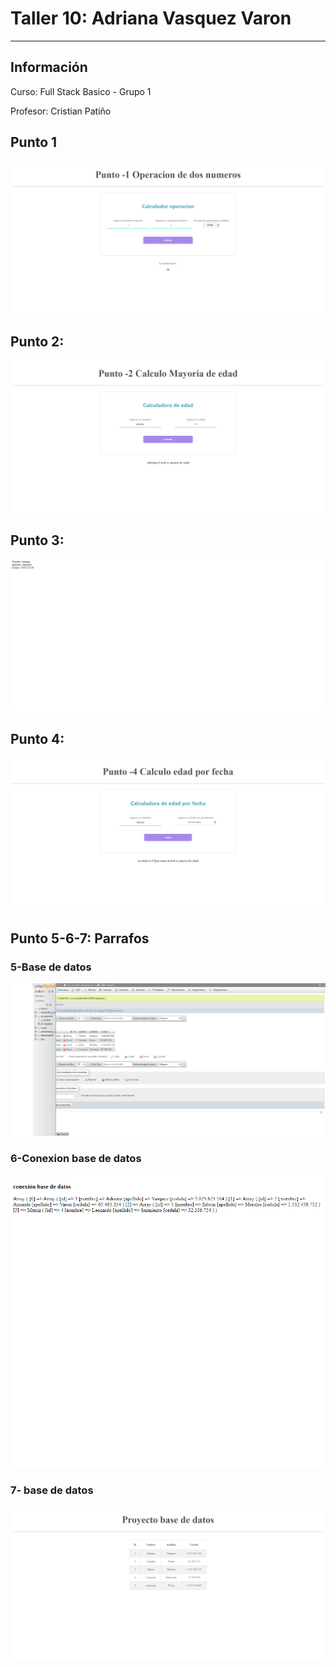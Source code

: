 <h1>Taller 10: Adriana Vasquez Varon</h1>
<hr>

<h2>Información</h2>
<p>Curso: Full Stack Basico - Grupo 1 </p>
<p>Profesor: Cristian Patiño </p>

<h2>Punto 1</h2>
<img src="./public/images/operaciones_numeros.png" alt="html">

<h2>Punto 2: </h2>
<img src="./public/images/calculo_edad.png" alt="calculo">

<h2>Punto 3: </h2>
<img src="./public/images/datos_usuario.png" alt="datos">

<h2>Punto 4: </h2>
<img src="./public/images/edad_calendario.png" alt="edad">

<h2>Punto 5-6-7: Parrafos</h2>
<h3>5-Base de datos</h3>
<img src="./public/images/mysql.png" alt="mysql">
<h3>6-Conexion base de datos</h3>
<img src="./public/images/connection.png" alt="connection">
<h3>7- base de datos</h3>
<img src="./public/images/base%20de%20datos.png" alt="bd">




